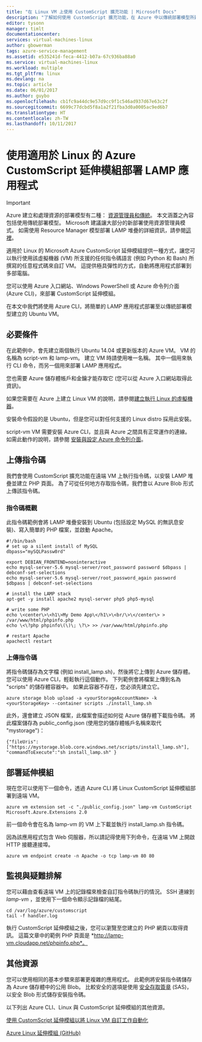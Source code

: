 ```yaml
---
title: "在 Linux VM 上使用 CustomScript 擴充功能 | Microsoft Docs"
description: "了解如何使用 CustomScript 擴充功能，在 Azure 中以傳統部署模型所建立的 Linux 虛擬機器上部署應用程式。"
editor: tysonn
manager: timlt
documentationcenter: 
services: virtual-machines-linux
author: gbowerman
tags: azure-service-management
ms.assetid: e535241d-feca-4412-b07a-67c936ba88a0
ms.service: virtual-machines-linux
ms.workload: multiple
ms.tgt_pltfrm: linux
ms.devlang: na
ms.topic: article
ms.date: 06/01/2017
ms.author: guybo
ms.openlocfilehash: cb1fc9a44dc9e57d9cc9f1c546ad937d67e63c2f
ms.sourcegitcommit: 6699c77dcbd5f8a1a2f21fba3d0a0005ac9ed6b7
ms.translationtype: HT
ms.contentlocale: zh-TW
ms.lasthandoff: 10/11/2017
---
```

# <a name="deploy-a-lamp-app-using-the-azure-customscript-extension-for-linux"></a>使用適用於 Linux 的 Azure CustomScript 延伸模組部署 LAMP 應用程式
> [!IMPORTANT] 
> Azure 建立和處理資源的部署模型有二種： [資源管理員和傳統](../../../resource-manager-deployment-model.md)。 本文涵蓋之內容包括使用傳統部署模型。 Microsoft 建議讓大部分的新部署使用資源管理員模式。 如需使用 Resource Manager 模型部署 LAMP 堆疊的詳細資訊，請參閱[這裡](../tutorial-lamp-stack.md?toc=%2fazure%2fvirtual-machines%2flinux%2ftoc.json)。

適用於 Linux 的 Microsoft Azure CustomScript 延伸模組提供一種方式，讓您可以執行使用該虛擬機器 (VM) 所支援的任何指令碼語言 (例如 Python 和 Bash) 所撰寫的任意程式碼來自訂 VM。 這提供極具彈性的方式，自動將應用程式部署到多部電腦。

您可以使用 Azure 入口網站、Windows PowerShell 或 Azure 命令列介面 (Azure CLI)，來部署 CustomScript 延伸模組。

在本文中我們將使用 Azure CLI，將簡單的 LAMP 應用程式部署至以傳統部署模型建立的 Ubuntu VM。

## <a name="prerequisites"></a>必要條件
在此範例中，會先建立兩個執行 Ubuntu 14.04 或更新版本的 Azure VM。 VM 的名稱為 script-vm 和 lamp-vm。 建立 VM 時請使用唯一名稱。 其中一個用來執行 CLI 命令，而另一個用來部署 LAMP 應用程式。

您也需要 Azure 儲存體帳戶和金鑰才能存取它 (您可以從 Azure 入口網站取得此資訊)。

如果您需要在 Azure 上建立 Linux VM 的說明，請參閱[建立執行 Linux 的虛擬機器](createportal.md)。

安裝命令假設的是 Ubuntu，但是您可以對任何支援的 Linux distro 採用此安裝。

script-vm VM 需要安裝 Azure CLI，並且與 Azure 之間具有正常運作的連線。 如需此動作的說明，請參閱 [安裝與設定 Azure 命令列介面](../../../cli-install-nodejs.md)。

## <a name="upload-a-script"></a>上傳指令碼
我們會使用 CustomScript 擴充功能在遠端 VM 上執行指令碼，以安裝 LAMP 堆疊並建立 PHP 頁面。 為了可從任何地方存取指令碼，我們會以 Azure Blob 形式上傳該指令碼。

### <a name="script-overview"></a>指令碼概觀
此指令碼範例會將 LAMP 堆疊安裝到 Ubuntu (包括設定 MySQL 的無訊息安裝)、寫入簡單的 PHP 檔案，並啟動 Apache。

    #!/bin/bash
    # set up a silent install of MySQL
    dbpass="mySQLPassw0rd"

    export DEBIAN_FRONTEND=noninteractive
    echo mysql-server-5.6 mysql-server/root_password password $dbpass | debconf-set-selections
    echo mysql-server-5.6 mysql-server/root_password_again password $dbpass | debconf-set-selections

    # install the LAMP stack
    apt-get -y install apache2 mysql-server php5 php5-mysql  

    # write some PHP
    echo \<center\>\<h1\>My Demo App\</h1\>\<br/\>\</center\> > /var/www/html/phpinfo.php
    echo \<\?php phpinfo\(\)\; \?\> >> /var/www/html/phpinfo.php

    # restart Apache
    apachectl restart

### <a name="upload-script"></a>上傳指令碼
將指令碼儲存為文字檔 (例如 install_lamp.sh)，然後將它上傳到 Azure 儲存體。 您可以使用 Azure CLI，輕鬆執行這個動作。 下列範例會將檔案上傳到名為 "scripts" 的儲存體容器中。 如果此容器不存在，您必須先建立它。

    azure storage blob upload -a <yourStorageAccountName> -k <yourStorageKey> --container scripts ./install_lamp.sh

此外，還會建立 JSON 檔案，此檔案會描述如何從 Azure 儲存體下載指令碼。 將此檔案儲存為 public_config.json (使用您的儲存體帳戶名稱來取代 "mystorage")：

    {"fileUris":["https://mystorage.blob.core.windows.net/scripts/install_lamp.sh"], "commandToExecute":"sh install_lamp.sh" }


## <a name="deploy-the-extension"></a>部署延伸模組
現在您可以使用下一個命令，透過 Azure CLI 將 Linux CustomScript 延伸模組部署到遠端 VM。

    azure vm extension set -c "./public_config.json" lamp-vm CustomScript Microsoft.Azure.Extensions 2.0

前一個命令會在名為 lamp-vm 的 VM 上下載並執行 install_lamp.sh 指令碼。

因為該應用程式包含 Web 伺服器，所以請記得使用下列命令，在遠端 VM 上開啟 HTTP 接聽連接埠。

    azure vm endpoint create -n Apache -o tcp lamp-vm 80 80

## <a name="monitoring-and-troubleshooting"></a>監視與疑難排解
您可以藉由查看遠端 VM 上的記錄檔來檢查自訂指令碼執行的情況。 SSH 連線到 *lamp-vm* ，並使用下一個命令顯示記錄檔的結尾。

    cd /var/log/azure/customscript
    tail -f handler.log

執行 CustomScript 延伸模組之後，您可以瀏覽至您建立的 PHP 網頁以取得資訊。 這篇文章中的範例 PHP 頁面是 *http://lamp-vm.cloudapp.net/phpinfo.php*。

## <a name="additional-resources"></a>其他資源
您可以使用相同的基本步驟來部署更複雜的應用程式。 此範例將安裝指令碼儲存為 Azure 儲存體中的公用 Blob。 比較安全的選項是使用 [安全存取簽章](https://msdn.microsoft.com/library/azure/ee395415.aspx) (SAS)，以安全 Blob 形式儲存安裝指令碼。

以下列出 Azure CLI、Linux 與 CustomScript 延伸模組的其他資源。

[使用 CustomScript 延伸模組以將 Linux VM 自訂工作自動化](https://azure.microsoft.com/blog/2014/08/20/automate-linux-vm-customization-tasks-using-customscript-extension/)

[Azure Linux 延伸模組 (GitHub)](https://github.com/Azure/azure-linux-extensions)
